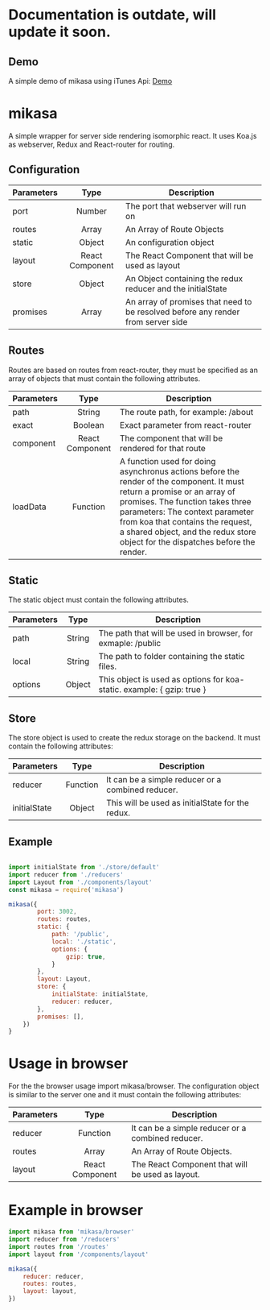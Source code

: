# Documentation is outdate, will update it soon.

## Demo
A simple demo of mikasa using iTunes Api: [Demo](https://mikasa-app.herokuapp.com)

# mikasa
A simple wrapper for server side rendering isomorphic react. It uses Koa.js as webserver, Redux and React-router for routing.

## Configuration

| Parameters    | Type               | Description  |
| ------------- |:------------------:| ----- |
| port          | Number             | The port that webserver will run on |
| routes        | Array              | An Array of Route Objects |
| static        | Object             | An configuration object |
| layout        | React Component    | The React Component that will be used as layout |
| store         | Object             | An Object containing the redux reducer and the initialState |
| promises       | Array             | An array of promises that need to be resolved before any render from server side |


## Routes
Routes are based on routes from react-router, they must be specified as an array of objects that must contain the following attributes.

| Parameters    | Type               | Description  |
| ------------- |:------------------:| ----- |
| path          | String             | The route path, for example: /about |
| exact        | Boolean              | Exact parameter from react-router |
| component        | React Component             | The component that will be rendered for that route |
| loadData        | Function    | A function used for doing asynchronus actions before the render of the component. It must return a promise or an array of promises. The function takes three parameters: The context parameter from koa that contains the request, a shared object, and the redux store object for the dispatches before the render.  |

## Static
The static object must contain the following attributes.

| Parameters    | Type               | Description  |
| ------------- |:------------------:| ----- |
| path          | String             | The path that will be used in browser, for exmaple: /public |
| local        | String              | The path to folder containing the static files. |
| options        | Object            | This object is used as options for koa-static. example: { gzip: true } |

## Store
The store object is used to create the redux storage on the backend. It must contain the following attributes:

| Parameters    | Type               | Description  |
| ------------- |:------------------:| ----- |
| reducer          | Function             | It can be a simple reducer or a combined reducer. |
| initialState        | Object              | This will be used as initialState for the redux. |

## Example
```javascript

import initialState from './store/default'
import reducer from './reducers'
import Layout from './components/layout'
const mikasa = require('mikasa')

mikasa({
        port: 3002,
        routes: routes,
        static: {
            path: '/public',
            local: './static',
            options: {
                gzip: true,
            }
        },
        layout: Layout,
        store: {
            initialState: initialState,
            reducer: reducer,
        },
        promises: [],
    })
}

```
# Usage in browser
For the the browser usage import mikasa/browser. The configuration object is similar to the server one and it must contain the following attributes:

| Parameters    | Type               | Description  |
| ------------- |:------------------:| ----- |
| reducer          | Function        | It can be a simple reducer or a combined reducer. |
| routes        | Array              | An Array of Route Objects. |
| layout        | React Component    | The React Component that will be used as layout. |

# Example in browser

```javascript
import mikasa from 'mikasa/browser'
import reducer from '/reducers'
import routes from '/routes'
import layout from '/components/layout'

mikasa({
    reducer: reducer,
    routes: routes,
    layout: layout,
})
```

